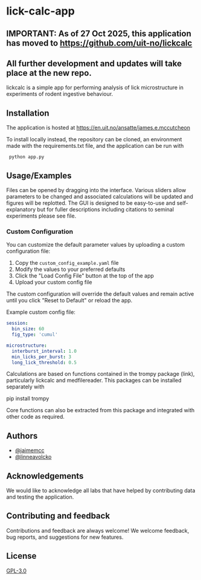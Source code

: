 
# lick-calc-app

## IMPORTANT: As of 27 Oct 2025, this application has moved to https://github.com/uit-no/lickcalc

## All further development and updates will take place at the new repo.

lickcalc is a simple app for performing analysis of lick microstructure in experiments of rodent ingestive behaviour.


## Installation

The application is hosted at https://en.uit.no/ansatte/james.e.mccutcheon

To install locally instead, the repository can be cloned, an environment made with the requirements.txt file, and the application can be run with

```
 python app.py
```
    
## Usage/Examples

Files can be opened by dragging into the interface. Various sliders allow parameters to be changed and associated calculations will be updated and figures will be replotted. The GUI is designed to be easy-to-use and self-explanatory but for fuller descriptions including citations to seminal experiments please see file.

### Custom Configuration

You can customize the default parameter values by uploading a custom configuration file:

1. Copy the `custom_config_example.yaml` file
2. Modify the values to your preferred defaults
3. Click the "Load Config File" button at the top of the app
4. Upload your custom config file

The custom configuration will override the default values and remain active until you click "Reset to Default" or reload the app.

Example custom config file:
```yaml
session:
  bin_size: 60
  fig_type: 'cumul'

microstructure:
  interburst_interval: 1.0
  min_licks_per_burst: 3
  long_lick_threshold: 0.5
```

Calculations are based on functions contained in the trompy package (link), particularly lickcalc and medfilereader. This packages can be installed separately with

pip install trompy

Core functions can also be extracted from this package and integrated with other code as required.


## Authors

- [@jaimemcc](https://www.github.com/jaimemcc)
- [@linneavolcko](https://www.github.com/linneavolcko)


## Acknowledgements

We would like to acknowledge all labs that have helped by contributing data and testing the application.


## Contributing and feedback

Contributions and feedback are always welcome! We welcome feedback, bug reports, and suggestions for new features.


## License

[GPL-3.0](https://choosealicense.com/licenses/gpl-3.0/)

